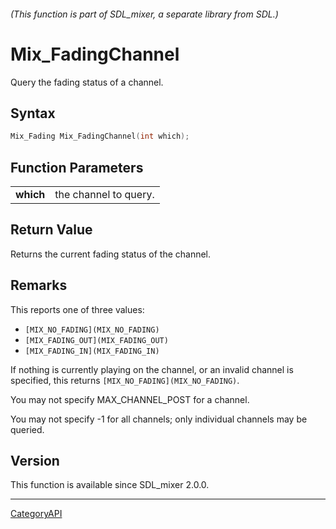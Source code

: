 ###### (This function is part of SDL_mixer, a separate library from SDL.)
# Mix_FadingChannel

Query the fading status of a channel.

## Syntax

```c
Mix_Fading Mix_FadingChannel(int which);

```

## Function Parameters

|               |                       |
| ------------- | --------------------- |
| **which**     | the channel to query. |

## Return Value

Returns the current fading status of the channel.

## Remarks

This reports one of three values:

- `[MIX_NO_FADING](MIX_NO_FADING)`
- `[MIX_FADING_OUT](MIX_FADING_OUT)`
- `[MIX_FADING_IN](MIX_FADING_IN)`

If nothing is currently playing on the channel, or an invalid channel is
specified, this returns `[MIX_NO_FADING](MIX_NO_FADING)`.

You may not specify MAX_CHANNEL_POST for a channel.

You may not specify -1 for all channels; only individual channels may be
queried.

## Version

This function is available since SDL_mixer 2.0.0.

----
[CategoryAPI](CategoryAPI)


